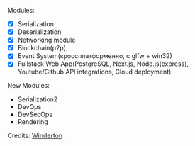 Modules:
- [x] Serialization
- [x] Deserialization
- [x] Networking module
- [x] Blockchain(p2p)
- [x] Event System(кроссплатформенно, с glfw + win32)
- [x] Fullstack Web App(PostgreSQL, Next.js, Node.js(express), Youtube/Github API integrations, Cloud deployment)

New Modules:
- Serialization2
- DevOps
- DevSecOps
- Rendering

Credits:
[Winderton](https://www.youtube.com/c/Winderton)
